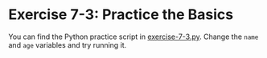 # Exercise 7-3: Practice the Basics

You can find the Python practice script in [exercise-7-3.py](./exercise-7-3.py). Change the `name` and `age` variables and try running it.
